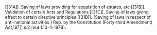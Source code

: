 [[31A]]. Saving of laws providing for acquisition of estates, etc
[[31B]]. Validation of certain Acts and Regulations
[[31C]]. Saving of laws giving effect to certain directive principles
[[31D]]. [Saving of laws in respect of anti-national activities.] Rep. by the Constitution (Forty-third Amendment) Act,1977, s.2 (w.e.f.13-4-1978).